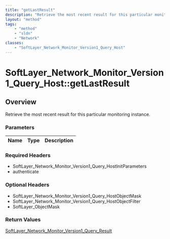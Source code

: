 ```yaml
---
title: "getLastResult"
description: "Retrieve the most recent result for this particular monitoring instance."
layout: "method"
tags:
    - "method"
    - "sldn"
    - "Network"
classes:
    - "SoftLayer_Network_Monitor_Version1_Query_Host"
---
```

# SoftLayer_Network_Monitor_Version1_Query_Host::getLastResult
## Overview 
Retrieve the most recent result for this particular monitoring instance.

### Parameters 
|Name | Type | Description |
| --- | --- | --- |


### Required Headers
* SoftLayer_Network_Monitor_Version1_Query_HostInitParameters
* authenticate

### Optional Headers
* SoftLayer_Network_Monitor_Version1_Query_HostObjectMask
* SoftLayer_Network_Monitor_Version1_Query_HostObjectFilter
* SoftLayer_ObjectMask

### Return Values
<a href='/reference/datatypes/SoftLayer_Network_Monitor_Version1_Query_Result'>SoftLayer_Network_Monitor_Version1_Query_Result </a>
